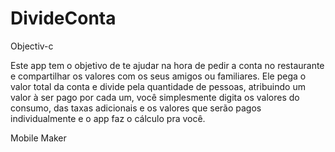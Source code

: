 # DivideConta
Objectiv-c 

Este app tem o objetivo de te ajudar na hora de pedir a conta no restaurante e compartilhar os valores com os seus amigos ou familiares. Ele pega o valor total da conta e divide pela quantidade de pessoas, atribuindo um valor à ser pago por cada um, você simplesmente digita os valores do consumo, das taxas adicionais e os valores que serão pagos individualmente e o app faz o cálculo pra você.
 
 
 Mobile Maker

